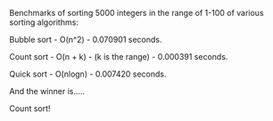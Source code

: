 Benchmarks of sorting 5000 integers in the range of 1-100 of various sorting algorithms:

Bubble sort - O(n^2) - 
0.070901 seconds.

Count sort - O(n + k) - (k is the range) - 
0.000391 seconds.

Quick sort - O(nlogn) - 
0.007420 seconds.

And the winner is.....

Count sort!